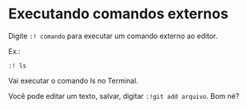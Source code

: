 # Executando comandos externos

Digite `:! comando` para executar um comando externo ao editor.

Ex.:

```
:! ls
```

Vai executar o comando ls no Terminal.

Você pode editar um texto, salvar, digitar `:!git add arquivo`. Bom né?
